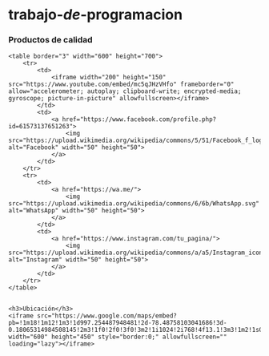# trabajo-_de_-programacion
<html>
<head>
    <meta charset="UTF-8">
    <title>OldBeauty</title>
    <style>
        body {
            background-image: url("https://www.okchicas.com/wp-content/uploads/2018/07/productos-coreanos.jpg");
            background-repeat: no-repeat;
            background-size: cover;
            background-position: center;
        }
    </style>
</head>
<body>
    <h3>Productos de calidad</h3>  

    <table border="3" width="600" height="700">
        <tr>
            <td>
                <iframe width="200" height="150" src="https://www.youtube.com/embed/mc5qJHzVHfo" frameborder="0" allow="accelerometer; autoplay; clipboard-write; encrypted-media; gyroscope; picture-in-picture" allowfullscreen></iframe>
            </td>
            <td>
                <a href="https://www.facebook.com/profile.php?id=61573137651263">
                    <img src="https://upload.wikimedia.org/wikipedia/commons/5/51/Facebook_f_logo_%282019%29.svg" alt="Facebook" width="50" height="50">
                </a>
            </td>
        </tr>
        <tr>
            <td>
                <a href="https://wa.me/">
                    <img src="https://upload.wikimedia.org/wikipedia/commons/6/6b/WhatsApp.svg" alt="WhatsApp" width="50" height="50">
                </a>
            </td>
            <td>
                <a href="https://www.instagram.com/tu_pagina/">
                    <img src="https://upload.wikimedia.org/wikipedia/commons/a/a5/Instagram_icon.png" alt="Instagram" width="50" height="50">
                </a>
            </td>
        </tr> 
    </table>
    

    <h3>Ubicación</h3>
    <iframe src="https://www.google.com/maps/embed?pb=!1m18!1m12!1m3!1d997.254487948481!2d-78.48758103041686!3d-0.18065314984508145!2m3!1f0!2f0!3f0!3m2!1i1024!2i768!4f13.1!3m3!1m2!1s0x91d59a6e5cfb3599%3A0x4a3d3b69e9b4f354!2sSan%20Francisco%20de%20Quito!5e0!3m2!1ses!2sec!4v1630509468969!5m2!1ses!2sec" width="600" height="450" style="border:0;" allowfullscreen="" loading="lazy"></iframe>
    
</body>
</html>

